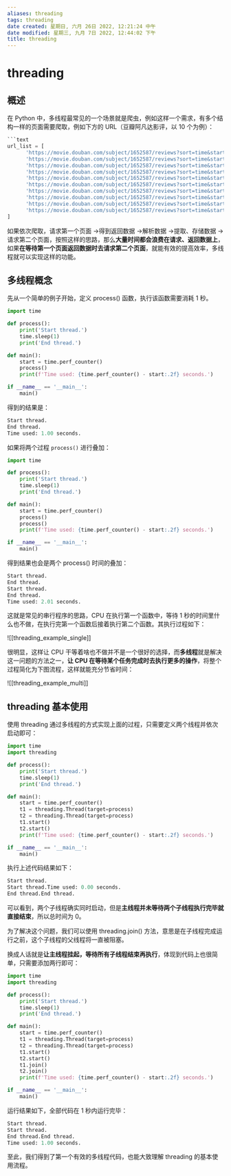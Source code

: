 ```yaml
---
aliases: threading
tags: threading
date created: 星期日, 六月 26日 2022, 12:21:24 中午
date modified: 星期三, 九月 7日 2022, 12:44:02 下午
title: threading
---
```


# threading

## 概述

在 Python 中，多线程最常见的一个场景就是爬虫，例如这样一个需求，有多个结构一样的页面需要爬取，例如下方的 URL（豆瓣阿凡达影评，以 10 个为例）：

```Python
```text
url_list = [
      'https://movie.douban.com/subject/1652587/reviews?sort=time&start=0',
      'https://movie.douban.com/subject/1652587/reviews?sort=time&start=20',
      'https://movie.douban.com/subject/1652587/reviews?sort=time&start=40',
      'https://movie.douban.com/subject/1652587/reviews?sort=time&start=60',
      'https://movie.douban.com/subject/1652587/reviews?sort=time&start=80',
      'https://movie.douban.com/subject/1652587/reviews?sort=time&start=100',
      'https://movie.douban.com/subject/1652587/reviews?sort=time&start=120',
      'https://movie.douban.com/subject/1652587/reviews?sort=time&start=140',
      'https://movie.douban.com/subject/1652587/reviews?sort=time&start=160',
      'https://movie.douban.com/subject/1652587/reviews?sort=time&start=180'
]
```

如果依次爬取，请求第一个页面 ->得到返回数据 ->解析数据 ->提取、存储数据 ->请求第二个页面，按照这样的思路，那么**大量时间都会浪费在请求、返回数据上**，如果**在等待第一个页面返回数据时去请求第二个页面**，就能有效的提高效率，多线程就可以实现这样的功能。

## 多线程概念

先从一个简单的例子开始，定义 process() 函数，执行该函数需要消耗 1 秒。

```Python
import time

def process():
	print('Start thread.')
	time.sleep(1)
	print('End thread.')

def main():
	start = time.perf_counter()
	process()
	print(f'Time used: {time.perf_counter() - start:.2f} seconds.')

if __name__ == '__main__':
	main()
```

得到的结果是：

```Python
Start thread.
End thread.
Time used: 1.00 seconds.
```

如果将两个过程 `process()` 进行叠加：

```Python
import time

def process():
	print('Start thread.')
	time.sleep(1)
	print('End thread.')

def main():
	start = time.perf_counter()
	process()
	process()
	print(f'Time used: {time.perf_counter() - start:.2f} seconds.')

if __name__ == '__main__':
	main()
```

得到结果也会是两个 process() 时间的叠加：

```Python
Start thread.
End thread.
Start thread.
End thread.
Time used: 2.01 seconds.
```

这就是常见的串行程序的思路，CPU 在执行第一个函数中，等待 1 秒的时间里什么也不做，在执行完第一个函数后接着执行第二个函数。其执行过程如下：

![[threading_example_single]]

很明显，这样让 CPU 干等着啥也不做并不是一个很好的选择，而**多线程**就是解决这一问题的方法之一，**让 CPU 在等待某个任务完成时去执行更多的操作**，将整个过程简化为下图流程，这样就能充分节省时间：

![[threading_example_multi]]

## threading 基本使用

使用 threading 通过多线程的方式实现上面的过程，只需要定义两个线程并依次启动即可：

```Python
import time
import threading

def process():
	print('Start thread.')
	time.sleep(1)
	print('End thread.')

def main():
	start = time.perf_counter()
	t1 = threading.Thread(target=process)
	t2 = threading.Thread(target=process)
	t1.start()
	t2.start()
	print(f'Time used: {time.perf_counter() - start:.2f} seconds.')

if __name__ == '__main__':
	main()
```

执行上述代码结果如下：

```Python
Start thread.
Start thread.Time used: 0.00 seconds.
End thread.End thread.
```

可以看到，两个子线程确实同时启动，但是**主线程并未等待两个子线程执行完毕就直接结束**，所以总时间为 0。

为了解决这个问题，我们可以使用 threading.join() 方法，意思是在子线程完成运行之前，这个子线程的父线程将一直被阻塞。

换成人话就是**让主线程挂起，等待所有子线程结束再执行**，体现到代码上也很简单，只需要添加两行即可：

```Python
import time
import threading

def process():
	print('Start thread.')
	time.sleep(1)
	print('End thread.')

def main():
	start = time.perf_counter()
	t1 = threading.Thread(target=process)
	t2 = threading.Thread(target=process)
	t1.start()
	t2.start()
	t1.join()
	t2.join()
	print(f'Time used: {time.perf_counter() - start:.2f} seconds.')

if __name__ == '__main__':
	main()
```

运行结果如下，全部代码在 1 秒内运行完毕：

```Python
Start thread.
Start thread.
End thread.End thread.
Time used: 1.00 seconds.
```

至此，我们得到了第一个有效的多线程代码，也能大致理解 threading 的基本使用流程。
